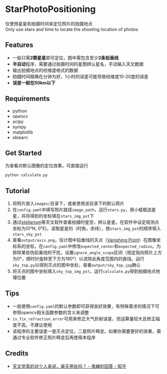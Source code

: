 # StarPhotoPositioning
仅使用星星和拍摄时间来定位照片的拍摄地点  
Only use stars and time to locate the shooting location of photos  
## Features
- 一般只需**2颗星星**即可定位，图中需包含至少**2条铅垂线**
- **半自动**程序，需要通过拍摄时间的星图辨认星名，手动输入天文数据
- 输出拍摄地点的经维度格式的数据
- 拍摄时间精确在分钟为好，1小时的误差可能导致经维度10-20度的误差
- **误差一般在50km以下**
## Requirements
- python
- opencv
- scipy
- sympy
- matplotlib
- sklearn
## Get Started
为查看对默认图像的定位效果，可直接运行
```bash
python calculate.py
```
## Tutorial
1. 将照片放入`images/`目录下，或者使用该目录下的默认照片
2. 在`config.yaml`中填写照片路径`image_path`，运行`stars.py`，用小框框选星星，并将得到的坐标填在`stars_img_pst`下
3. 通过[stellarium](https://stellarium.org)等天文软件查看拍摄时星空，辨认星星。在软件中设定观测点坐标为(0°N, 0°E)，读取星星的（时角，赤纬），按`stars_img_pst`的顺序填入`stars_sky_pst`
4. 查看`output/axis.png`，估计图中铅垂线的灭点（[Vanishing Point](https://en.wikipedia.org/wiki/Vanishing_point)）在图像坐标系的坐标，在`config.yaml`中修改`expected_center`和`expected_radius`。为排除某些伪铅垂线的干扰，设置`ignore_angle_scope`区间（规定指向照片上方为0°，顺时针旋转至下方为180°）以滤除此角度范围内的直线。运行`sky_top.py`以得到灭点的图中坐标，查看`output/sky_top.jpg`确认
5. 将灭点的图中坐标填入`sky_top_img_pst`，运行`calculate.py`得到拍摄地点地理位置
## Tips
- 一般使用`config.yaml`的默认参数即可获得良好效果，有特殊需求的情况下可参照opencv相关函数参数的含义来调整
- `is_fix_refraction_error`可用来修正大气折射误差，但运算量较大且修正幅度不高，不建议使用
- 该程序的主要误差一是灭点定位，二是照片畸变。如果你需要更好的效果，需通过专业软件修正照片畸变后再使用本程序
## Credits
- [天文学真的对个人来说，毫无用处吗？ - 鬼蝉的回答 - 知乎](
https://www.zhihu.com/question/603566190/answer/3313965267)